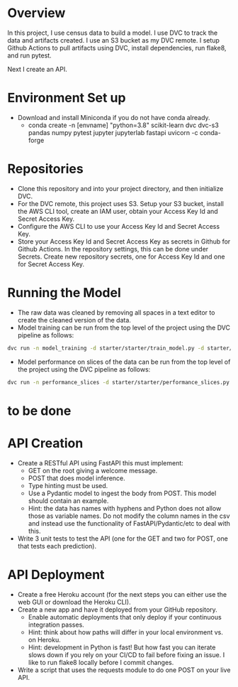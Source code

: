 # Overview
In this project, I use census data to build a model. I use DVC to track the data and artifacts created. I use an S3 bucket as my DVC remote. I setup Github Actions to pull artifacts using DVC, install dependencies, run flake8, and run pytest.

Next I create an API.

# Environment Set up
* Download and install Miniconda if you do not have conda already.
    * conda create -n [envname] "python=3.8" scikit-learn dvc dvc-s3 pandas numpy pytest jupyter jupyterlab fastapi uvicorn -c conda-forge

# Repositories
* Clone this repository and into your project directory, and then initialize DVC.
* For the DVC remote, this project uses S3. Setup your S3 bucket, install the AWS CLI tool, create an IAM user, obtain your Access Key Id and Secret Access Key.
* Configure the AWS CLI to use your Access Key Id and Secret Access Key.
* Store your Access Key Id and Secret Access Key as secrets in Github for Github Actions. In the repository settings, this can be done under Secrets. Create new repository secrets, one for Access Key Id and one for Secret Access Key.

# Running the Model
* The raw data was cleaned by removing all spaces in a text editor to create the cleaned version of the data.
* Model training can be run from the top level of the project using the DVC pipeline as follows:
```bash
dvc run -n model_training -d starter/starter/train_model.py -d starter/data/census_clean.csv -o starter/model/model.pkl -o starter/model/encoder.pkl -o starter/model/lb.pkl python starter/starter/train_model.py
```
* Model performance on slices of the data can be run from the top level of the project using the DVC pipeline as follows:
```bash
dvc run -n performance_slices -d starter/starter/performance_slices.py -d starter/data/census_clean.csv -d starter/model/model.pkl -d starter/model/encoder.pkl -d starter/model/lb.pkl -o starter/starter/slice_output.txt python starter/starter/performance_slices.py
```


# to be done
# API Creation
*  Create a RESTful API using FastAPI this must implement:
    * GET on the root giving a welcome message.
    * POST that does model inference.
    * Type hinting must be used.
    * Use a Pydantic model to ingest the body from POST. This model should contain an example.
   	 * Hint: the data has names with hyphens and Python does not allow those as variable names. Do not modify the column names in the csv and instead use the functionality of FastAPI/Pydantic/etc to deal with this.
* Write 3 unit tests to test the API (one for the GET and two for POST, one that tests each prediction).

# API Deployment
* Create a free Heroku account (for the next steps you can either use the web GUI or download the Heroku CLI).
* Create a new app and have it deployed from your GitHub repository.
    * Enable automatic deployments that only deploy if your continuous integration passes.
    * Hint: think about how paths will differ in your local environment vs. on Heroku.
    * Hint: development in Python is fast! But how fast you can iterate slows down if you rely on your CI/CD to fail before fixing an issue. I like to run flake8 locally before I commit changes.
* Write a script that uses the requests module to do one POST on your live API.
